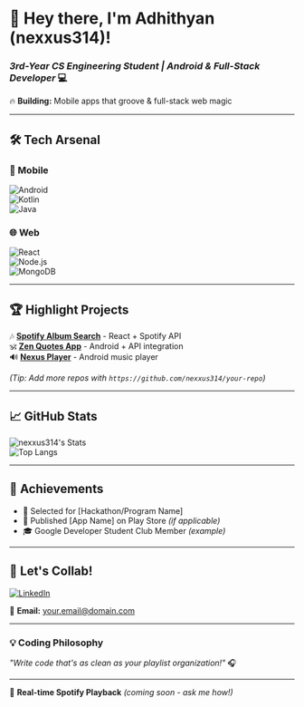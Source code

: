 # 🚀 **Hey there, I'm Adhithyan (nexxus314)!**  
### *3rd-Year CS Engineering Student | Android & Full-Stack Developer* 💻  
🔥 **Building:** Mobile apps that groove & full-stack web magic  

---

## 🛠 **Tech Arsenal**  
### 📱 Mobile  
![Android](https://img.shields.io/badge/Android-3DDC84?logo=android&logoColor=white)  
![Kotlin](https://img.shields.io/badge/Kotlin-7F52FF?logo=kotlin&logoColor=white)  
![Java](https://img.shields.io/badge/Java-007396?logo=java&logoColor=white)  

### 🌐 Web  
![React](https://img.shields.io/badge/React-61DAFB?logo=react&logoColor=black)  
![Node.js](https://img.shields.io/badge/Node.js-339933?logo=node.js&logoColor=white)  
![MongoDB](https://img.shields.io/badge/MongoDB-47A248?logo=mongodb&logoColor=white)  

---

## 🏆 **Highlight Projects**  
🎶 **[Spotify Album Search](https://github.com/nexxus314/spotify-album-search)** - React + Spotify API  
🕉️ **[Zen Quotes App](https://github.com/nexxus314/zen-quotes-app)** - Android + API integration  
🔊 **[Nexus Player](https://github.com/nexxus314/music-player)** - Android music player  

*(Tip: Add more repos with `https://github.com/nexxus314/your-repo`)*  

---

## 📈 **GitHub Stats**  
![nexxus314's Stats](https://github-readme-stats.vercel.app/api?username=nexxus314&show_icons=true&theme=radical&hide_border=true)  
![Top Langs](https://github-readme-stats.vercel.app/api/top-langs/?username=nexxus314&layout=compact&theme=radical)  

---

## 🌟 **Achievements**  
- 🏅 Selected for [Hackathon/Program Name]  
- 📱 Published [App Name] on Play Store *(if applicable)*  
- 🎓 Google Developer Student Club Member *(example)*  

---

## 🤝 **Let's Collab!**  
[![LinkedIn](https://img.shields.io/badge/LinkedIn-0A66C2?logo=linkedin&logoColor=white)](https://linkedin.com/in/your-profile)  

📧 **Email:** [your.email@domain.com](adhithyans159@gmail.com)  

---

### 💡 **Coding Philosophy**  
*"Write code that's as clean as your playlist organization!"* 🎧  

---

🔄 **Real-time Spotify Playback** *(coming soon - ask me how!)*  
